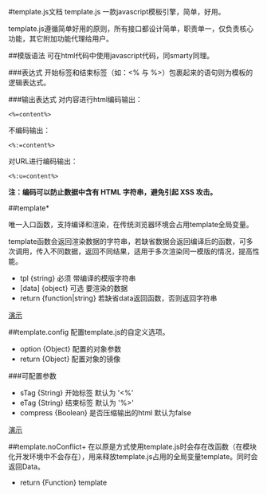 #template.js文档
template.js 一款javascript模板引擎，简单，好用。

template.js遵循简单好用的原则，所有接口都设计简单，职责单一，仅负责核心功能，其它附加功能代理给用户。

##模版语法
可在html代码中使用javascript代码，同smarty同理。

###表达式
开始标签和结束标签（如：<% 与 %>）包裹起来的语句则为模板的逻辑表达式。

###输出表达式
对内容进行html编码输出：

	<%=content%>

不编码输出：
	
	<%:=content%>

对URL进行编码输出：

	<%:u=content%>

**注：编码可以防止数据中含有 HTML 字符串，避免引起 XSS 攻击。**

##template*

唯一入口函数，支持编译和渲染，在传统浏览器环境会占用template全局变量。

template函数会返回渲染数据的字符串，若缺省数据会返回编译后的函数，可多次调用，传入不同数据，返回不同结果，适用于多次渲染同一模版的情况，提高性能。

- tpl {string} 必须 带编译的模版字符串
- [data] {object} 可选 要渲染的数据
- return {function|string} 若缺省data返回函数，否则返回字符串

[演示](../demo/basic.html)

##template.config
配置template.js的自定义选项。

- option {Object} 配置的对象参数
- return {Object} 配置对象的镜像

###可配置参数

- sTag {String} 开始标签 默认为 '<%'
- eTag {String} 结束标签 默认为 '%>'
- compress {Boolean} 是否压缩输出的html 默认为false

[演示](../demo/config.html)

##template.noConflict+
在以原是方式使用template.js时会存在改函数（在模块化开发环境中不会存在），用来释放template.js占用的全局变量template。同时会返回Data。

- return {Function} template

